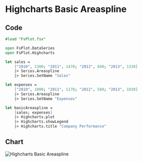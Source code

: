 Highcharts Basic Areaspline
===========================

Code
----

```fsharp
#load "FsPlot.fsx"

open FsPlot.DataSeries
open FsPlot.Highcharts

let sales =
    ["2010", 1300; "2011", 1470; "2012", 840; "2013", 1330]
    |> Series.Areaspline
    |> Series.SetName "Sales"

let expenses =
    ["2010", 1000; "2011", 1170; "2012", 580; "2013", 1030]
    |> Series.Areaspline
    |> Series.SetName "Expenses"

let basicAreaspline =
    [sales; expenses]
    |> Highcharts.plot
    |> Highcharts.showLegend
    |> Highcharts.title "Company Performance"
```
Chart
-----

![Highcharts Basic Areaspline](https://raw.github.com/TahaHachana/FsPlot/master/screenshots/HighchartsBasicAreaspline.PNG)